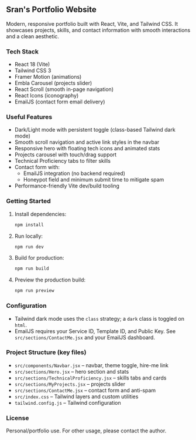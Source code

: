 ## Sran's Portfolio Website

Modern, responsive portfolio built with React, Vite, and Tailwind CSS. It showcases projects, skills, and contact information with smooth interactions and a clean aesthetic.

### Tech Stack

- React 18 (Vite)
- Tailwind CSS 3
- Framer Motion (animations)
- Embla Carousel (projects slider)
- React Scroll (smooth in-page navigation)
- React Icons (iconography)
- EmailJS (contact form email delivery)

### Useful Features

- Dark/Light mode with persistent toggle (class-based Tailwind dark mode)
- Smooth scroll navigation and active link styles in the navbar
- Responsive hero with floating tech icons and animated stats
- Projects carousel with touch/drag support
- Technical Proficiency tabs to filter skills
- Contact form with:
  - EmailJS integration (no backend required)
  - Honeypot field and minimum submit time to mitigate spam
- Performance-friendly Vite dev/build tooling

### Getting Started

1. Install dependencies:
   ```bash
   npm install
   ```
2. Run locally:
   ```bash
   npm run dev
   ```
3. Build for production:
   ```bash
   npm run build
   ```
4. Preview the production build:
   ```bash
   npm run preview
   ```

### Configuration

- Tailwind dark mode uses the `class` strategy; a `dark` class is toggled on `html`.
- EmailJS requires your Service ID, Template ID, and Public Key. See `src/sections/ContactMe.jsx` and your EmailJS dashboard.

### Project Structure (key files)

- `src/components/Navbar.jsx` – navbar, theme toggle, hire-me link
- `src/sections/Hero.jsx` – hero section and stats
- `src/sections/TechnicalProficiency.jsx` – skills tabs and cards
- `src/sections/MyProjects.jsx` – projects slider
- `src/sections/ContactMe.jsx` – contact form and anti-spam
- `src/index.css` – Tailwind layers and custom utilities
- `tailwind.config.js` – Tailwind configuration

### License

Personal/portfolio use. For other usage, please contact the author.
